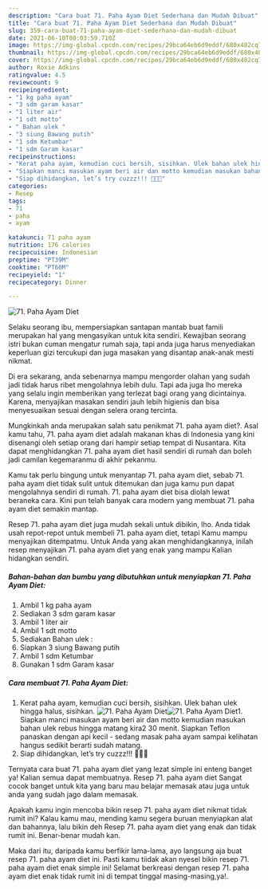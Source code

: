 ```yaml
---
description: "Cara buat 71. Paha Ayam Diet Sederhana dan Mudah Dibuat"
title: "Cara buat 71. Paha Ayam Diet Sederhana dan Mudah Dibuat"
slug: 359-cara-buat-71-paha-ayam-diet-sederhana-dan-mudah-dibuat
date: 2021-06-10T00:03:59.710Z
image: https://img-global.cpcdn.com/recipes/29bca64eb6d9eddf/680x482cq70/71-paha-ayam-diet-foto-resep-utama.jpg
thumbnail: https://img-global.cpcdn.com/recipes/29bca64eb6d9eddf/680x482cq70/71-paha-ayam-diet-foto-resep-utama.jpg
cover: https://img-global.cpcdn.com/recipes/29bca64eb6d9eddf/680x482cq70/71-paha-ayam-diet-foto-resep-utama.jpg
author: Roxie Adkins
ratingvalue: 4.5
reviewcount: 9
recipeingredient:
- "1 kg paha ayam"
- "3 sdm garam kasar"
- "1 liter air"
- "1 sdt motto"
- " Bahan ulek "
- "3 siung Bawang putih"
- "1 sdm Ketumbar"
- "1 sdm Garam kasar"
recipeinstructions:
- "Kerat paha ayam, kemudian cuci bersih, sisihkan. Ulek bahan ulek hingga halus, sisihkan."
- "Siapkan manci masukan ayam beri air dan motto kemudian masukan bahan ulek rebus hingga matang kira2 30 menit. Siapkan Teflon panaskan dengan api kecil - sedang masak paha ayam sampai kelihatan hangus sedikit berarti sudah matang."
- "Siap dihidangkan, let’s try cuzzz!!! 👩🏻‍🍳"
categories:
- Resep
tags:
- 71
- paha
- ayam

katakunci: 71 paha ayam 
nutrition: 176 calories
recipecuisine: Indonesian
preptime: "PT39M"
cooktime: "PT60M"
recipeyield: "1"
recipecategory: Dinner

---
```



![71. Paha Ayam Diet](https://img-global.cpcdn.com/recipes/29bca64eb6d9eddf/680x482cq70/71-paha-ayam-diet-foto-resep-utama.jpg)

Selaku seorang ibu, mempersiapkan santapan mantab buat famili merupakan hal yang mengasyikan untuk kita sendiri. Kewajiban seorang istri bukan cuman mengatur rumah saja, tapi anda juga harus menyediakan keperluan gizi tercukupi dan juga masakan yang disantap anak-anak mesti nikmat.

Di era  sekarang, anda sebenarnya mampu mengorder olahan yang sudah jadi tidak harus ribet mengolahnya lebih dulu. Tapi ada juga lho mereka yang selalu ingin memberikan yang terlezat bagi orang yang dicintainya. Karena, menyajikan masakan sendiri jauh lebih higienis dan bisa menyesuaikan sesuai dengan selera orang tercinta. 



Mungkinkah anda merupakan salah satu penikmat 71. paha ayam diet?. Asal kamu tahu, 71. paha ayam diet adalah makanan khas di Indonesia yang kini disenangi oleh setiap orang dari hampir setiap tempat di Nusantara. Kita dapat menghidangkan 71. paha ayam diet hasil sendiri di rumah dan boleh jadi camilan kegemaranmu di akhir pekanmu.

Kamu tak perlu bingung untuk menyantap 71. paha ayam diet, sebab 71. paha ayam diet tidak sulit untuk ditemukan dan juga kamu pun dapat mengolahnya sendiri di rumah. 71. paha ayam diet bisa diolah lewat beraneka cara. Kini pun telah banyak cara modern yang membuat 71. paha ayam diet semakin mantap.

Resep 71. paha ayam diet juga mudah sekali untuk dibikin, lho. Anda tidak usah repot-repot untuk membeli 71. paha ayam diet, tetapi Kamu mampu menyajikan ditempatmu. Untuk Anda yang akan menghidangkannya, inilah resep menyajikan 71. paha ayam diet yang enak yang mampu Kalian hidangkan sendiri.

<!--inarticleads1-->

##### Bahan-bahan dan bumbu yang dibutuhkan untuk menyiapkan 71. Paha Ayam Diet:

1. Ambil 1 kg paha ayam
1. Sediakan 3 sdm garam kasar
1. Ambil 1 liter air
1. Ambil 1 sdt motto
1. Sediakan  Bahan ulek :
1. Siapkan 3 siung Bawang putih
1. Ambil 1 sdm Ketumbar
1. Gunakan 1 sdm Garam kasar




<!--inarticleads2-->

##### Cara membuat 71. Paha Ayam Diet:

1. Kerat paha ayam, kemudian cuci bersih, sisihkan. Ulek bahan ulek hingga halus, sisihkan.
<img src="https://img-global.cpcdn.com/steps/93925af2221bc6dc/160x128cq70/71-paha-ayam-diet-langkah-memasak-1-foto.jpg" alt="71. Paha Ayam Diet"><img src="https://img-global.cpcdn.com/steps/0a5dacbd84579fcd/160x128cq70/71-paha-ayam-diet-langkah-memasak-1-foto.jpg" alt="71. Paha Ayam Diet">1. Siapkan manci masukan ayam beri air dan motto kemudian masukan bahan ulek rebus hingga matang kira2 30 menit. Siapkan Teflon panaskan dengan api kecil - sedang masak paha ayam sampai kelihatan hangus sedikit berarti sudah matang.
1. Siap dihidangkan, let’s try cuzzz!!! 👩🏻‍🍳




Ternyata cara buat 71. paha ayam diet yang lezat simple ini enteng banget ya! Kalian semua dapat membuatnya. Resep 71. paha ayam diet Sangat cocok banget untuk kita yang baru mau belajar memasak atau juga untuk anda yang sudah jago dalam memasak.

Apakah kamu ingin mencoba bikin resep 71. paha ayam diet nikmat tidak rumit ini? Kalau kamu mau, mending kamu segera buruan menyiapkan alat dan bahannya, lalu bikin deh Resep 71. paha ayam diet yang enak dan tidak rumit ini. Benar-benar mudah kan. 

Maka dari itu, daripada kamu berfikir lama-lama, ayo langsung aja buat resep 71. paha ayam diet ini. Pasti kamu tiidak akan nyesel bikin resep 71. paha ayam diet enak simple ini! Selamat berkreasi dengan resep 71. paha ayam diet enak tidak rumit ini di tempat tinggal masing-masing,ya!.

